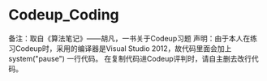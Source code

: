 # Codeup_Coding
 
备注：取自《算法笔记》——胡凡，一书关于Codeup习题
声明：由于本人在练习Codeup时，采用的编译器是Visual Studio 2012，故代码里面会加上 system("pause") 一行代码。
      在复制代码进Codeup评判时，请自主删去改行代码。
      
